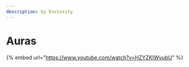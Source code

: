 ```yaml
---
description: by Enviosity
---
```


# Auras

{% embed url="https://www.youtube.com/watch?v=HZYZKIWvubU" %}




